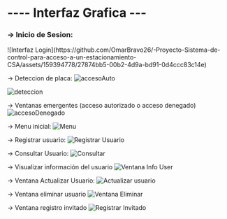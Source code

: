 <h1>---- Interfaz Grafica ---</h1>

<h3>-> Inicio de Sesion:</h3>
![Interfaz Login](https://github.com/OmarBravo26/-Proyecto-Sistema-de-control-para-acceso-a-un-estacionamiento-CSA/assets/159394778/27874bb5-00b2-4d9a-bd91-0d4ccc83c14e)

-> Deteccion de placa:
![accesoAuto](https://github.com/OmarBravo26/-Proyecto-Sistema-de-control-para-acceso-a-un-estacionamiento-CSA/assets/159394778/6246d217-4299-43cb-96a8-bc4f0ca25ca7) <br>

![deteccion](https://github.com/OmarBravo26/-Proyecto-Sistema-de-control-para-acceso-a-un-estacionamiento-CSA/assets/159394778/f4f04d3e-5e25-4265-a1ac-4a6db8f442a7)

-> Ventanas emergentes (acceso autorizado o acceso denegado)
![accesoDenegado](https://github.com/OmarBravo26/-Proyecto-Sistema-de-control-para-acceso-a-un-estacionamiento-CSA/assets/159394778/fdb1b9fc-f851-4a1f-970f-0b6cd088b672)


-> Menu inicial:
![Menu](https://github.com/OmarBravo26/-Proyecto-Sistema-de-control-para-acceso-a-un-estacionamiento-CSA/assets/159394778/e6c5b7d1-16b1-4d27-a755-0f3e10e02382)

-> Registrar usuario:
![Registrar Usuario](https://github.com/OmarBravo26/-Proyecto-Sistema-de-control-para-acceso-a-un-estacionamiento-CSA/assets/159394778/ef06b4fb-e7dd-48c6-a1bf-6124627b87e1)

-> Consultar Usuario:
![Consultar](https://github.com/OmarBravo26/-Proyecto-Sistema-de-control-para-acceso-a-un-estacionamiento-CSA/assets/159394778/813b02b1-abba-4607-aed1-3ca86ac83319)

-> Visualizar información del usuario
![Ventana Info User](https://github.com/OmarBravo26/-Proyecto-Sistema-de-control-para-acceso-a-un-estacionamiento-CSA/assets/159394778/927bb567-c316-4241-b5eb-64c2758b06cc)

-> Ventana Actualizar Usuario:
![Actualizar usuario](https://github.com/OmarBravo26/-Proyecto-Sistema-de-control-para-acceso-a-un-estacionamiento-CSA/assets/159394778/d15ed2cc-dc4d-4270-9331-b49717db88b3)

-> Ventana eliminar usuario
![Ventana Eliminar](https://github.com/OmarBravo26/-Proyecto-Sistema-de-control-para-acceso-a-un-estacionamiento-CSA/assets/159394778/d1eb5c6b-fabc-4a7b-9fbe-c71e105f9d2d)

-> Ventana registro invitado
![Registrar Invitado](https://github.com/OmarBravo26/-Proyecto-Sistema-de-control-para-acceso-a-un-estacionamiento-CSA/assets/159394778/a1663a41-c4bd-4e67-b8c6-a73fb34b82eb)

